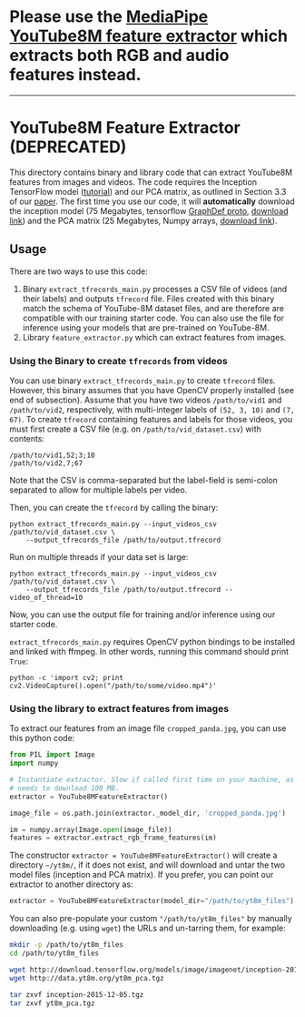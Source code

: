 # Please use the [MediaPipe YouTube8M feature extractor](https://github.com/google/mediapipe/tree/master/mediapipe/examples/desktop/youtube8m) which extracts both RGB and audio features instead.

---

# YouTube8M Feature Extractor (DEPRECATED)

This directory contains binary and library code that can extract YouTube8M
features from images and videos. The code requires the Inception TensorFlow
model ([tutorial](https://www.tensorflow.org/tutorials/image_recognition)) and
our PCA matrix, as outlined in Section 3.3 of our
[paper](https://arxiv.org/abs/1609.08675). The first time you use our code, it
will **automatically** download the inception model (75 Megabytes, tensorflow
[GraphDef proto](https://www.tensorflow.org/api_docs/python/tf/GraphDef),
[download link](http://download.tensorflow.org/models/image/imagenet/inception-2015-12-05.tgz))
and the PCA matrix (25 Megabytes, Numpy arrays,
[download link](http://data.yt8m.org/yt8m_pca.tgz)).

## Usage

There are two ways to use this code:

1.  Binary `extract_tfrecords_main.py` processes a CSV file of videos (and their
    labels) and outputs `tfrecord` file. Files created with this binary match
    the schema of YouTube-8M dataset files, and are therefore are compatible
    with our training starter code. You can also use the file for inference
    using your models that are pre-trained on YouTube-8M.
1.  Library `feature_extractor.py` which can extract features from images.

### Using the Binary to create `tfrecords` from videos

You can use binary `extract_tfrecords_main.py` to create `tfrecord` files.
However, this binary assumes that you have OpenCV properly installed (see end of
subsection). Assume that you have two videos `/path/to/vid1` and
`/path/to/vid2`, respectively, with multi-integer labels of `(52, 3, 10)` and
`(7, 67)`. To create `tfrecord` containing features and labels for those videos,
you must first create a CSV file (e.g. on `/path/to/vid_dataset.csv`) with
contents:

    /path/to/vid1,52;3;10
    /path/to/vid2,7;67

Note that the CSV is comma-separated but the label-field is semi-colon separated
to allow for multiple labels per video.

Then, you can create the `tfrecord` by calling the binary:

    python extract_tfrecords_main.py --input_videos_csv /path/to/vid_dataset.csv \
        --output_tfrecords_file /path/to/output.tfrecord

Run on multiple threads if your data set is large:
    
    python extract_tfrecords_main.py --input_videos_csv /path/to/vid_dataset.csv \
        --output_tfrecords_file /path/to/output.tfrecord --video_of_thread=10
    
Now, you can use the output file for training and/or inference using our starter
code.

`extract_tfrecords_main.py` requires OpenCV python bindings to be installed and
linked with ffmpeg. In other words, running this command should print `True`:

    python -c 'import cv2; print cv2.VideoCapture().open("/path/to/some/video.mp4")'

### Using the library to extract features from images

To extract our features from an image file `cropped_panda.jpg`, you can use this
python code:

```python
from PIL import Image
import numpy

# Instantiate extractor. Slow if called first time on your machine, as it
# needs to download 100 MB.
extractor = YouTube8MFeatureExtractor()

image_file = os.path.join(extractor._model_dir, 'cropped_panda.jpg')

im = numpy.array(Image.open(image_file))
features = extractor.extract_rgb_frame_features(im)
```

The constructor `extractor = YouTube8MFeatureExtractor()` will create a
directory `~/yt8m/`, if it does not exist, and will download and untar the two
model files (inception and PCA matrix). If you prefer, you can point our
extractor to another directory as:

```python
extractor = YouTube8MFeatureExtractor(model_dir="/path/to/yt8m_files")
```

You can also pre-populate your custom `"/path/to/yt8m_files"` by manually
downloading (e.g. using `wget`) the URLs and un-tarring them, for example:

```bash
mkdir -p /path/to/yt8m_files
cd /path/to/yt8m_files

wget http://download.tensorflow.org/models/image/imagenet/inception-2015-12-05.tgz
wget http://data.yt8m.org/yt8m_pca.tgz

tar zxvf inception-2015-12-05.tgz
tar zxvf yt8m_pca.tgz
```
